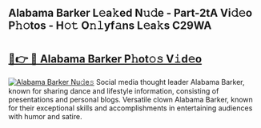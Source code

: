 ## Alabama Barker L𝚎a𝚔ed N𝚞𝚍e - Part-2tA Vi𝚍𝚎o P𝚑𝚘tos - H𝚘𝚝 O𝚗𝚕yf𝚊ns L𝚎a𝚔s C29WA

# <h2><a href="http://kf1pvu3.oniu.top/?m=Alabama+Barker">🔗👉 🔴 Alabama Barker P𝚑ot𝚘𝚜 V𝚒d𝚎o</a></h2>

[![Alabama Barker Nu𝚍e𝚜](https://i.imgur.com/0qMVB7G.gif)](http://kf1pvu3.oniu.top/?m=Alabama+Barker)
Social media thought leader Alabama Barker, known for sharing dance and lifestyle information, consisting of presentations and personal blogs. Versatile clown Alabama Barker, known for their exceptional skills and accomplishments in entertaining audiences with humor and satire.  
